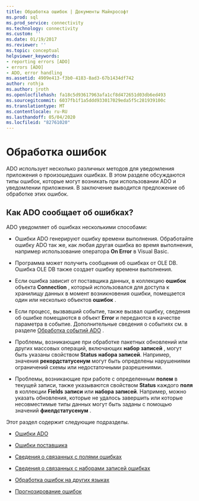```yaml
---
title: Обработка ошибок | Документы Майкрософт
ms.prod: sql
ms.prod_service: connectivity
ms.technology: connectivity
ms.custom: ''
ms.date: 01/19/2017
ms.reviewer: ''
ms.topic: conceptual
helpviewer_keywords:
- reporting errors [ADO]
- errors [ADO]
- ADO, error handling
ms.assetid: 4909e413-f3b0-4183-8ad3-67b1434df742
author: rothja
ms.author: jroth
ms.openlocfilehash: fa18c5d93617963afa1cf8d472651d03db6ed493
ms.sourcegitcommit: 6037fb1f1a5ddd933017029eda5f5c281939100c
ms.translationtype: MT
ms.contentlocale: ru-RU
ms.lasthandoff: 05/04/2020
ms.locfileid: "82761020"
---
```

# <a name="error-handling"></a>Обработка ошибок
ADO использует несколько различных методов для уведомления приложения о произошедших ошибках. В этом разделе обсуждаются типы ошибок, которые могут возникать при использовании ADO и уведомлении приложения. В заключение выводится предложение об обработке этих ошибок.  
  
## <a name="how-does-ado-report-errors"></a>Как ADO сообщает об ошибках?  
 ADO уведомляет об ошибках несколькими способами:  
  
-   Ошибки ADO генерируют ошибку времени выполнения. Обработайте ошибку ADO так же, как любая другая ошибка во время выполнения, например использование оператора **On Error** в Visual Basic.  
  
-   Программа может получить сообщения об ошибках от OLE DB. Ошибка OLE DB также создает ошибку времени выполнения.  
  
-   Если ошибка зависит от поставщика данных, в коллекцию **ошибок** объекта **Connection** , который использовался для доступа к хранилищу данных в момент возникновения ошибки, помещается один или несколько объектов **ошибок** .  
  
-   Если процесс, вызвавший событие, также вызвал ошибку, сведения об ошибке помещаются в объект **Error** и передаются в качестве параметра в событие. Дополнительные сведения о событиях см. в разделе [Обработка событий ADO](../../../ado/guide/data/handling-ado-events.md) .  
  
-   Проблемы, возникающие при обработке пакетных обновлений или других массовых операций, включающих **набор записей** , могут быть указаны свойством **Status** **набора записей**. Например, значения **рекордстатусенум** могут быть определены нарушениями ограничений схемы или недостаточными разрешениями.  
  
-   Проблемы, возникающие при работе с определенным **полем** в текущей записи, также указываются свойством **Status** каждого **поля** в коллекции **Fields** **записи** или **набора записей**. Например, можно указать обновления, которые не удалось завершить или которые несовместимые типы данных могут быть заданы с помощью значений **фиелдстатусенум** .  
  
 Этот раздел содержит следующие подразделы.  
  
-   [Ошибки ADO](../../../ado/guide/data/ado-errors.md)  
  
-   [Ошибки поставщика](../../../ado/guide/data/provider-errors.md)  
  
-   [Сведения о связанных с полями ошибках](../../../ado/guide/data/field-related-error-information.md)  
  
-   [Сведения о связанных с наборами записей ошибках](../../../ado/guide/data/recordset-related-error-information.md)  
  
-   [Обработка ошибок на других языках](../../../ado/guide/data/handling-errors-in-other-languages.md)  
  
-   [Прогнозирование ошибок](../../../ado/guide/data/anticipating-errors.md)
